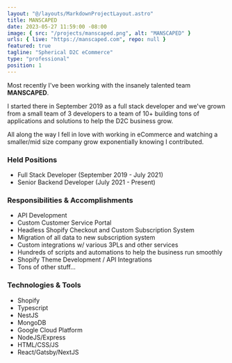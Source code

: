 ```yaml
---
layout: "@/layouts/MarkdownProjectLayout.astro"
title: MANSCAPED
date: 2023-05-27 11:59:00 -08:00
image: { src: "/projects/manscaped.png", alt: "MANSCAPED" }
urls: { live: "https://manscaped.com", repo: null }
featured: true
tagline: "Spherical D2C eCommerce"
type: "professional"
position: 1
---
```


Most recently I've been working with the insanely talented team **MANSCAPED**.

I started there in September 2019 as a full stack developer and we've grown from a small team of 3 developers to a team of 10+ building tons of applications and solutions
to help the D2C business grow.

All along the way I fell in love with working in eCommerce and watching a smaller/mid size company grow exponentially knowing I contributed.

### Held Positions

- Full Stack Developer (September 2019 - July 2021)
- Senior Backend Developer (July 2021 - Present)

### Responsibilities & Accomplishments

- API Development
- Custom Customer Service Portal
- Headless Shopify Checkout and Custom Subscription System
- Migration of all data to new subscription system
- Custom integrations w/ various 3PLs and other services
- Hundreds of scripts and automations to help the business run smoothly
- Shopify Theme Development / API Integrations
- Tons of other stuff...

### Technologies & Tools

- Shopify
- Typescript
- NestJS
- MongoDB
- Google Cloud Platform
- NodeJS/Express
- HTML/CSS/JS
- React/Gatsby/NextJS
